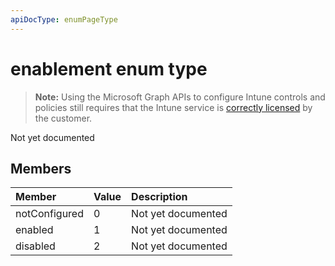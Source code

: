 ```yaml
---
apiDocType: enumPageType
---
```

# enablement enum type

> **Note:** Using the Microsoft Graph APIs to configure Intune controls and policies still requires that the Intune service is [correctly licensed](https://go.microsoft.com/fwlink/?linkid=839381) by the customer.

Not yet documented
## Members
|Member|Value|Description|
|:---|:---|:---|
|notConfigured|0|Not yet documented|
|enabled|1|Not yet documented|
|disabled|2|Not yet documented|



